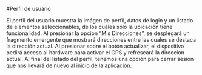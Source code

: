 #Perfil de usuario

El perfil del usuario muestra la imágen de perfil, datos de login y un listado de elementos seleccionables, de los cuáles sólo la ubicación tiene funcionalidad.
Al presionar la opción “Mis Direcciones”, se desplegará un fragmento emergente que mostrará direcciones entre las cuales se destaca la dirección actual. Al presionar sobre el botón actualizar, el dispositivo pedirá acceso al hardware para activar el GPS y refrescará la dirección actual.
Al final del listado del perfil, tenemos una opción para cerrar sesión que nos llevará de nuevo al inicio de la aplicación. 
